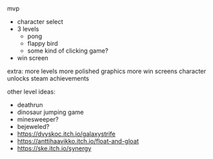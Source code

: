 mvp
- character select
- 3 levels
  - pong
  - flappy bird
  - some kind of clicking game?
- win screen

extra:
more levels
more polished graphics
more win screens
character unlocks
steam achievements

other level ideas:
 - deathrun
 - dinosaur jumping game
 - minesweeper?
 - bejeweled?
 - https://dvyskoc.itch.io/galaxystrife
 - https://anttihaavikko.itch.io/float-and-gloat
 - https://ske.itch.io/synergy